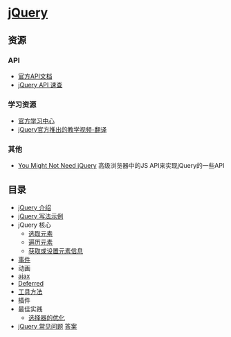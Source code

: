 # [jQuery](http://jquery.com/)
## 资源
### API
* [官方API文档](http://api.jquery.com/)
* [jQuery API 速查](https://oscarotero.com/jquery/)

### 学习资源
* [官方学习中心](http://learn.jquery.com/)
* [jQuery官方推出的教学视频-翻译](http://blog.jobbole.com/37699/)

### 其他
* [You Might Not Need jQuery](https://github.com/HubSpot/YouMightNotNeedjQuery) 高级浏览器中的JS API来实现jQuery的一些API

## 目录
* [jQuery 介绍](about.md)
* [jQuery 写法示例](overview.md)
* jQuery 核心
  - [选取元素](select-elem/)
  - [遍历元素](iterator/)
  - [获取或设置元素信息](get-or-set-elem-info/)
* [事件](event)
* 动画
* [ajax](ajax/)
* [Deferred](deferred)
* [工具方法](utilities.md)
* 插件
* 最佳实践
  - [选择器的优化](performance/optimize-selectors.md)
* [jQuery 常见问题](question.md) [答案](answer.md)



